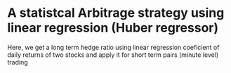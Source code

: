 # A statistcal Arbitrage strategy using linear regression (Huber regressor) 

Here, we get a long term hedge ratio using linear regression coeficient of daily returns of two stocks and apply it for short term pairs (minute level) trading 
